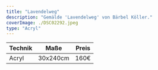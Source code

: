 ```yaml
---
title: "Lavendelweg"
description: "Gemälde 'Lavendelweg' von Bärbel Köller."
coverImage: ./DSC02292.jpeg
type: "Acryl"
---
```


| Technik                     | Maße      | Preis |
|-----------------------------|-----------|-------|
| Acryl                       | 30x240cm  | 160€  |
